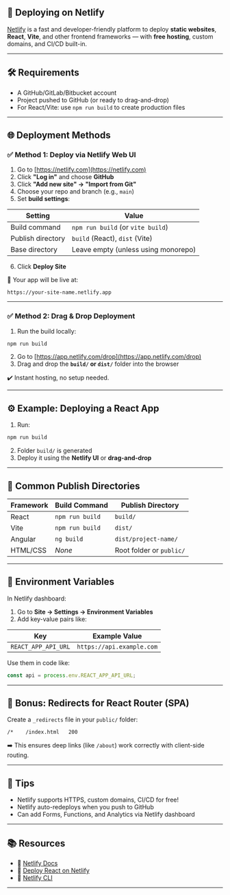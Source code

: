## 🚀 Deploying on Netlify

[Netlify](https://www.netlify.com/) is a fast and developer-friendly platform to deploy **static websites**, **React**, **Vite**, and other frontend frameworks — with **free hosting**, custom domains, and CI/CD built-in.

---

## 🛠️ Requirements

* A GitHub/GitLab/Bitbucket account
* Project pushed to GitHub (or ready to drag-and-drop)
* For React/Vite: use `npm run build` to create production files

---

## 🌐 Deployment Methods

### ✅ Method 1: Deploy via Netlify Web UI

1. Go to [https://netlify.com](https://netlify.com)
2. Click **"Log in"** and choose **GitHub**
3. Click **"Add new site" → "Import from Git"**
4. Choose your repo and branch (e.g., `main`)
5. Set **build settings**:

| Setting           | Value                               |
| ----------------- | ----------------------------------- |
| Build command     | `npm run build` (or `vite build`)   |
| Publish directory | `build` (React), `dist` (Vite)      |
| Base directory    | Leave empty (unless using monorepo) |

6. Click **Deploy Site**

🎉 Your app will be live at:

```
https://your-site-name.netlify.app
```

---

### ✅ Method 2: Drag & Drop Deployment

1. Run the build locally:

```bash
npm run build
```

2. Go to [https://app.netlify.com/drop](https://app.netlify.com/drop)
3. Drag and drop the **`build/` or `dist/`** folder into the browser

✔️ Instant hosting, no setup needed.

---

## ⚙️ Example: Deploying a React App

1. Run:

```bash
npm run build
```

2. Folder `build/` is generated
3. Deploy it using the **Netlify UI** or **drag-and-drop**

---

## 📁 Common Publish Directories

| Framework | Build Command   | Publish Directory        |
| --------- | --------------- | ------------------------ |
| React     | `npm run build` | `build/`                 |
| Vite      | `npm run build` | `dist/`                  |
| Angular   | `ng build`      | `dist/project-name/`     |
| HTML/CSS  | *None*          | Root folder or `public/` |

---

## 🔐 Environment Variables

In Netlify dashboard:

1. Go to **Site → Settings → Environment Variables**
2. Add key-value pairs like:

| Key                 | Example Value             |
| ------------------- | ------------------------- |
| `REACT_APP_API_URL` | `https://api.example.com` |

Use them in code like:

```js
const api = process.env.REACT_APP_API_URL;
```

---

## 🧪 Bonus: Redirects for React Router (SPA)

Create a `_redirects` file in your `public/` folder:

```
/*    /index.html   200
```

➡️ This ensures deep links (like `/about`) work correctly with client-side routing.

---

## 🧠 Tips

* Netlify supports HTTPS, custom domains, CI/CD for free!
* Netlify auto-redeploys when you push to GitHub
* Can add Forms, Functions, and Analytics via Netlify dashboard

---

## 📚 Resources

* 🔗 [Netlify Docs](https://docs.netlify.com/)
* 🔗 [Deploy React on Netlify](https://docs.netlify.com/site-deploys/create-deploys/)
* 🔗 [Netlify CLI](https://docs.netlify.com/cli/get-started/)

---

